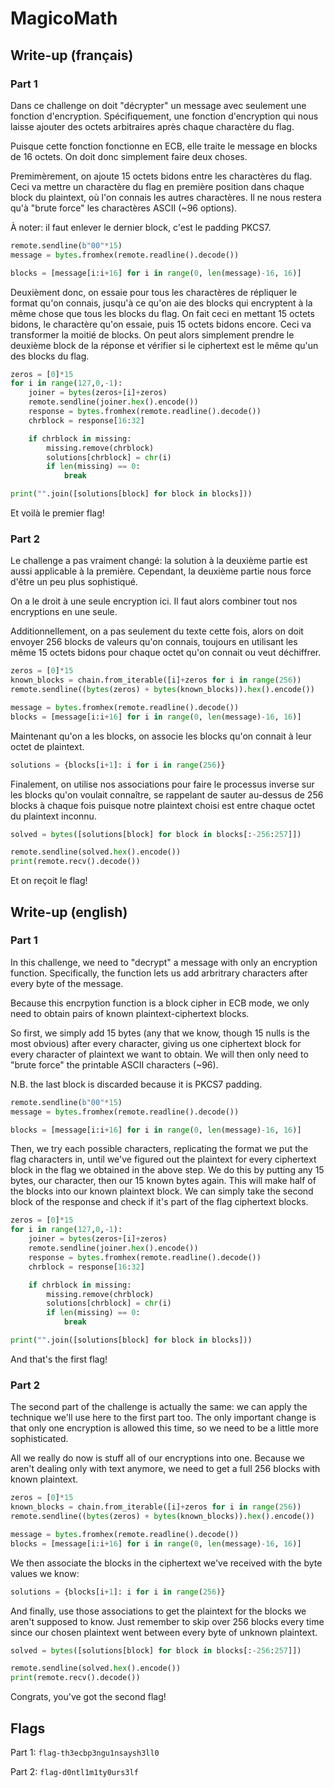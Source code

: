# MagicoMath

## Write-up (français)

### Part 1

Dans ce challenge on doit "décrypter" un message avec seulement une fonction d'encryption. Spécifiquement, une fonction d'encryption qui nous laisse ajouter des octets arbitraires après chaque charactère du flag.

Puisque cette fonction fonctionne en ECB, elle traite le message en blocks de 16 octets. On doit donc simplement faire deux choses.

Premimèrement, on ajoute 15 octets bidons entre les charactères du flag. Ceci va mettre un charactère du flag en première position dans chaque block du plaintext, où l'on connais les autres charactères. Il ne nous restera qu'à "brute force" les charactères ASCII (~96 options).

À noter: il faut enlever le dernier block, c'est le padding PKCS7.

```python
remote.sendline(b"00"*15)
message = bytes.fromhex(remote.readline().decode())

blocks = [message[i:i+16] for i in range(0, len(message)-16, 16)]
```

Deuxièment donc, on essaie pour tous les charactères de répliquer le format qu'on connais, jusqu'à ce qu'on aie des blocks qui encryptent à la même chose que tous les blocks du flag. On fait ceci en mettant 15 octets bidons, le charactère qu'on essaie, puis 15 octets bidons encore. Ceci va transformer la moitié de blocks. On peut alors simplement prendre le deuxième block de la réponse et vérifier si le ciphertext est le même qu'un des blocks du flag.

```python
zeros = [0]*15
for i in range(127,0,-1):
	joiner = bytes(zeros+[i]+zeros)
	remote.sendline(joiner.hex().encode())
	response = bytes.fromhex(remote.readline().decode())
	chrblock = response[16:32]

	if chrblock in missing:
		missing.remove(chrblock)
		solutions[chrblock] = chr(i)
		if len(missing) == 0:
			break

print("".join([solutions[block] for block in blocks]))
```

Et voilà le premier flag!

### Part 2

Le challenge a pas vraiment changé: la solution à la deuxième partie est aussi applicable à la première. Cependant, la deuxième partie nous force d'être un peu plus sophistiqué.

On a le droit à une seule encryption ici. Il faut alors combiner tout nos encryptions en une seule.

Additionnellement, on a pas seulement du texte cette fois, alors on doit envoyer 256 blocks de valeurs qu'on connais, toujours en utilisant les même 15 octets bidons pour chaque octet qu'on connait ou veut déchiffrer.

```python
zeros = [0]*15
known_blocks = chain.from_iterable([i]+zeros for i in range(256))
remote.sendline((bytes(zeros) + bytes(known_blocks)).hex().encode())

message = bytes.fromhex(remote.readline().decode())
blocks = [message[i:i+16] for i in range(0, len(message)-16, 16)]
```

Maintenant qu'on a les blocks, on associe les blocks qu'on connait à leur octet de plaintext.

```python
solutions = {blocks[i+1]: i for i in range(256)}
```

Finalement, on utilise nos associations pour faire le processus inverse sur les blocks qu'on voulait connaître, se rappelant de sauter au-dessus de 256 blocks à chaque fois puisque notre plaintext choisi est entre chaque octet du plaintext inconnu.

```python
solved = bytes([solutions[block] for block in blocks[:-256:257]])

remote.sendline(solved.hex().encode())
print(remote.recv().decode())
```

Et on reçoit le flag!

## Write-up (english)

### Part 1

In this challenge, we need to "decrypt" a message with only an encryption function. Specifically, the function lets us add arbritrary characters after every byte of the message.

Because this encrpytion function is a block cipher in ECB mode, we only need to obtain pairs of known plaintext-ciphertext blocks.

So first, we simply add 15 bytes (any that we know, though 15 nulls is the most obvious) after every character, giving us one ciphertext block for every character of plaintext we want to obtain. We will then only need to "brute force" the printable ASCII characters (~96).

N.B. the last block is discarded because it is PKCS7 padding.

```python
remote.sendline(b"00"*15)
message = bytes.fromhex(remote.readline().decode())

blocks = [message[i:i+16] for i in range(0, len(message)-16, 16)]
```

Then, we try each possible characters, replicating the format we put the flag characters in, until we've figured out the plaintext for every ciphertext block in the flag we obtained in the above step. We do this by putting any 15 bytes, our character, then our 15 known bytes again. This will make half of the blocks into our known plaintext block. We can simply take the second block of the response and check if it's part of the flag ciphertext blocks.

```python
zeros = [0]*15
for i in range(127,0,-1):
	joiner = bytes(zeros+[i]+zeros)
	remote.sendline(joiner.hex().encode())
	response = bytes.fromhex(remote.readline().decode())
	chrblock = response[16:32]

	if chrblock in missing:
		missing.remove(chrblock)
		solutions[chrblock] = chr(i)
		if len(missing) == 0:
			break

print("".join([solutions[block] for block in blocks]))
```

And that's the first flag!

### Part 2

The second part of the challenge is actually the same: we can apply the technique we'll use here to the first part too. The only important change is that only one encryption is allowed this time, so we need to be a little more sophisticated.

All we really do now is stuff all of our encryptions into one. Because we aren't dealing only with text anymore, we need to get a full 256 blocks with known plaintext.

```python
zeros = [0]*15
known_blocks = chain.from_iterable([i]+zeros for i in range(256))
remote.sendline((bytes(zeros) + bytes(known_blocks)).hex().encode())

message = bytes.fromhex(remote.readline().decode())
blocks = [message[i:i+16] for i in range(0, len(message)-16, 16)]
```

We then associate the blocks in the ciphertext we've received with the byte values we know:

```python
solutions = {blocks[i+1]: i for i in range(256)}
``` 

And finally, use those associations to get the plaintext for the blocks we aren't supposed to know. Just remember to skip over 256 blocks every time since our chosen plaintext went between every byte of unknown plaintext.

```python
solved = bytes([solutions[block] for block in blocks[:-256:257]])

remote.sendline(solved.hex().encode())
print(remote.recv().decode())
```

Congrats, you've got the second flag!

## Flags

Part 1: `flag-th3ecbp3ngu1nsaysh3ll0`

Part 2: `flag-d0ntl1m1ty0urs3lf`

